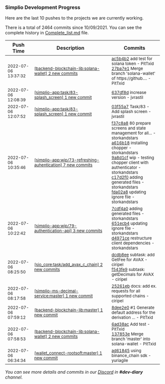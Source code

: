 
### Simplio Development Progress

Here are the last 10 pushes to the projects we are currently working.

There is a total of 2464 commits since 10/09/2021. You can see the complete history in
 [Complete_list.md](Complete_list.md) file.

| Push Time | Description | Commits |
| --- | --- | --- |
| <sub>2022-07-06 13:37:32</sub> | <sub>[[backend-blockchain-lib:solana\-wallet] 2 new commits](https://github.com/SimplioOfficial/backend-blockchain-lib/compare/137853ea9480...27ba7e11f991)</sub> | <sub>[ac5b4b2](https://github.com/SimplioOfficial/backend-blockchain-lib/commit/ac5b4b25a75ed062f0ce067353c76713afbf24ed) add test for solana token - PitTxid<br>[27ba7e1](https://github.com/SimplioOfficial/backend-blockchain-lib/commit/27ba7e11f991f360be85aee0c5715e8adb8795ac) Merge branch 'solana-wallet' of https://github.... - PitTxid</sub> |
| <sub>2022-07-06 12:08:39</sub> | <sub>[[simplio-app:task/83\-splash\_screen] 1 new commit](https://github.com/SimplioOfficial/simplio-app/commit/637df8dba4f17b2840b07fe553a26b6c139c7a16)</sub> | <sub>[637df8d](https://github.com/SimplioOfficial/simplio-app/commit/637df8dba4f17b2840b07fe553a26b6c139c7a16) increase version - jvrastil</sub> |
| <sub>2022-07-06 12:07:52</sub> | <sub>[[simplio-app:task/83\-splash\_screen] 1 new commit](https://github.com/SimplioOfficial/simplio-app/commit/03f55a7bd8622dea0ca1a877ee6b28481429097a)</sub> | <sub>[03f55a7](https://github.com/SimplioOfficial/simplio-app/commit/03f55a7bd8622dea0ca1a877ee6b28481429097a) Task/83 - Add splash screen - jvrastil</sub> |
| <sub>2022-07-06 10:35:46</sub> | <sub>[[simplio-app:wip/73\-refreshing\-auhentication] 7 new commits](https://github.com/SimplioOfficial/simplio-app/compare/f37c8a8c61c9^...a567c248c1d0)</sub> | <sub>[f37c8a8](https://github.com/SimplioOfficial/simplio-app/commit/f37c8a8c61c908bc5240a8614bdda39ed732fb1a) 80 prepare screens and state management for all... - storkandstars<br>[a616b18](https://github.com/SimplioOfficial/simplio-app/commit/a616b1844fa2f63077e3a925fca4eb8d213b02d0) installing chopper - storkandstars<br>[9a8d1cf](https://github.com/SimplioOfficial/simplio-app/commit/9a8d1cf6a67b4f80a11185060cac6adcb4f19b1f) wip - testing chopper client with authenticator - storkandstars<br>[c17d2f0](https://github.com/SimplioOfficial/simplio-app/commit/c17d2f09adea1d0df9a3cc156ab64ce8785e71c6) adding generated files - storkandstars<br>[fda02a8](https://github.com/SimplioOfficial/simplio-app/commit/fda02a83a05b862167411c9d78a377381df9ff0f) updating ignore file - storkandstars</sub> |
| <sub>2022-07-06 10:22:42</sub> | <sub>[[simplio-app:wip/79\-authentication\-api] 3 new commits](https://github.com/SimplioOfficial/simplio-app/compare/a6bd4bbaacaa...d4971ce78ec9)</sub> | <sub>[7cdf4a0](https://github.com/SimplioOfficial/simplio-app/commit/7cdf4a057bfd1b38363c4426cf5323d359277e2e) adding generated files - storkandstars<br>[651ecb4](https://github.com/SimplioOfficial/simplio-app/commit/651ecb4d56628b9eaa84042c810654502d2853f1) updating ignore file - storkandstars<br>[d4971ce](https://github.com/SimplioOfficial/simplio-app/commit/d4971ce78ec93a20717810a25db1f46bff799979) restructure client dependencies - storkandstars</sub> |
| <sub>2022-07-06 08:25:50</sub> | <sub>[[sio_core:task/add\_avax\_c\_chain] 2 new commits](https://github.com/SimplioOfficial/sio_core/compare/bd1b563d3856...f543fe9141d2)</sub> | <sub>[dcdb8ee](https://github.com/SimplioOfficial/sio_core/commit/dcdb8eec4932c38138038c66b5f66fe33019d78b) subtask: add GetFee for AVAX - ciripel<br>[f543fe9](https://github.com/SimplioOfficial/sio_core/commit/f543fe9141d248168367994a7cc97dc3c54e3c22) subtask: getDecimals for AVAX - ciripel</sub> |
| <sub>2022-07-06 08:17:58</sub> | <sub>[[simplio-ms-decimal-service:master] 1 new commit](https://github.com/SimplioOfficial/simplio-ms-decimal-service/commit/25261eb574ee7b7a0e372e34dd4c1aab32343a33)</sub> | <sub>[25261eb](https://github.com/SimplioOfficial/simplio-ms-decimal-service/commit/25261eb574ee7b7a0e372e34dd4c1aab32343a33) docs: add ex. requests for all supported chains - ciripel</sub> |
| <sub>2022-07-06 07:59:12</sub> | <sub>[[backend-blockchain-lib:master] 1 new commit](https://github.com/SimplioOfficial/backend-blockchain-lib/commit/8dee2e0ce861b0d758a1a8597aa52b7fe705a3ca)</sub> | <sub>[8dee2e0](https://github.com/SimplioOfficial/backend-blockchain-lib/commit/8dee2e0ce861b0d758a1a8597aa52b7fe705a3ca) #1 Generate default address for the derivation ... - PitTxid</sub> |
| <sub>2022-07-06 07:58:53</sub> | <sub>[[backend-blockchain-lib:solana\-wallet] 2 new commits](https://github.com/SimplioOfficial/backend-blockchain-lib/compare/fa36f322f41a...137853ea9480)</sub> | <sub>[6ad38ac](https://github.com/SimplioOfficial/backend-blockchain-lib/commit/6ad38ac2d8af7aaf08aea690f8958c1ccb854114) Add test - PitTxid<br>[137853e](https://github.com/SimplioOfficial/backend-blockchain-lib/commit/137853ea9480b282a2efc1af28ad2d004d777c32) Merge branch 'master' into solana-wallet - PitTxid</sub> |
| <sub>2022-07-06 06:34:34</sub> | <sub>[[wallet_connect-rootsoft:master] 1 new commit](https://github.com/SimplioOfficial/wallet_connect-rootsoft/commit/ad61845ae835f783ac72132cc06ac5cc7870f517)</sub> | <sub>[ad61845](https://github.com/SimplioOfficial/wallet_connect-rootsoft/commit/ad61845ae835f783ac72132cc06ac5cc7870f517) using binance_chain sdk - yuriagile</sub> |

_You can see more details and commits in our [Discord](https://discord.gg/aKhjuwZmdP) in **#dev-diary** channel._
